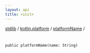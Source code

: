 ```yaml
---
layout: api
title: <init>
---
```

[stdlib](../../index.html) / [kotlin.platform](../index.html) / [platformName](index.html) / [<init>](_init_.html)

# <init>

```
public platformName(name: String)
```
